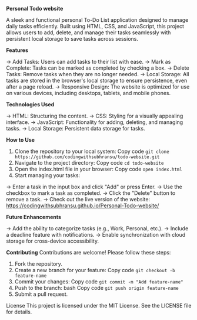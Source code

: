 **Personal Todo website**

A sleek and functional personal To-Do List application designed to manage daily tasks efficiently. Built using HTML, CSS, and JavaScript, this project allows users to add, delete, and manage their tasks seamlessly with persistent local storage to save tasks across sessions.


**Features**

-> Add Tasks: Users can add tasks to their list with ease.
-> Mark as Complete: Tasks can be marked as completed by checking a box.
-> Delete Tasks: Remove tasks when they are no longer needed.
-> Local Storage: All tasks are stored in the browser's local storage to ensure persistence, even after a page reload.
-> Responsive Design: The website is optimized for use on various devices, including desktops, tablets, and mobile phones.


**Technologies Used**

-> HTML: Structuring the content.
-> CSS: Styling for a visually appealing interface.
-> JavaScript: Functionality for adding, deleting, and managing tasks.
-> Local Storage: Persistent data storage for tasks.


**How to Use**

1. Clone the repository to your local system:
Copy code
```git clone https://github.com/codingwithsubhransu/todo-website.git```
2. Navigate to the project directory:
Copy code
```cd todo-website```
3. Open the index.html file in your browser:
Copy code
```open index.html```
4. Start managing your tasks:

-> Enter a task in the input box and click "Add" or press Enter.
-> Use the checkbox to mark a task as completed.
-> Click the "Delete" button to remove a task.
-> Check out the live version of the website:  https://codingwithsubhransu.github.io/Personal-Todo-website/


**Future Enhancements**

-> Add the ability to categorize tasks (e.g., Work, Personal, etc.).
-> Include a deadline feature with notifications.
-> Enable synchronization with cloud storage for cross-device accessibility.


**Contributing**
Contributions are welcome! Please follow these steps:

1. Fork the repository.
2. Create a new branch for your feature:
Copy code
```git checkout -b feature-name```
3. Commit your changes:
Copy code
```git commit -m "Add feature-name"```
4. Push to the branch:
bash
Copy code
```git push origin feature-name```
5. Submit a pull request.


License
This project is licensed under the MIT License. See the LICENSE file for details.
